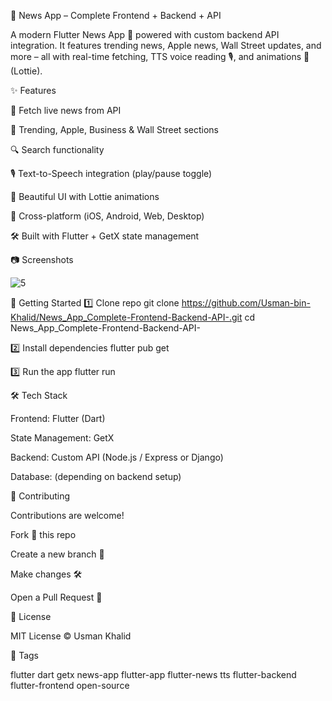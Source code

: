 📱 News App – Complete Frontend + Backend + API

A modern Flutter News App 📰 powered with custom backend API integration.
It features trending news, Apple news, Wall Street updates, and more – all with real-time fetching, TTS voice reading 🎙️, and animations 🌊 (Lottie).

✨ Features

📡 Fetch live news from API

📰 Trending, Apple, Business & Wall Street sections

🔍 Search functionality

🎙️ Text-to-Speech integration (play/pause toggle)

🎨 Beautiful UI with Lottie animations

📱 Cross-platform (iOS, Android, Web, Desktop)

🛠️ Built with Flutter + GetX state management

📷 Screenshots

![5](https://github.com/user-attachments/assets/69d78e26-c869-46f8-b1f1-3d023a016550)


🚀 Getting Started
1️⃣ Clone repo
git clone https://github.com/Usman-bin-Khalid/News_App_Complete-Frontend-Backend-API-.git
cd News_App_Complete-Frontend-Backend-API-

2️⃣ Install dependencies
flutter pub get

3️⃣ Run the app
flutter run

🛠️ Tech Stack

Frontend: Flutter (Dart)

State Management: GetX

Backend: Custom API (Node.js / Express or Django)

Database: (depending on backend setup)

🤝 Contributing

Contributions are welcome!

Fork 🍴 this repo

Create a new branch 🌱

Make changes 🛠️

Open a Pull Request 🚀

📜 License

MIT License © Usman Khalid

🔖 Tags

flutter dart getx news-app flutter-app flutter-news tts flutter-backend flutter-frontend open-source
